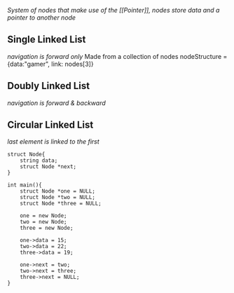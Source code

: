 *System of nodes that make use of the [[Pointer]], nodes store data and a pointer to another node*

## Single Linked List
*navigation is forward only*
Made from a collection of nodes
nodeStructure = {data:"gamer", link: nodes[3]}

## Doubly Linked List
*navigation is forward & backward*

## Circular Linked List
*last element is linked to the first*

```
struct Node{
	string data;
	struct Node *next;
}

int main(){
	struct Node *one = NULL;
	struct Node *two = NULL;
	struct Node *three = NULL;
	
	one = new Node;
	two = new Node;
	three = new Node;
	
	one->data = 15;
	two->data = 22;
	three->data = 19;
	
	one->next = two;
	two->next = three;
	three->next = NULL;
}
```

